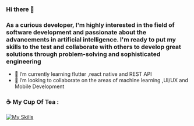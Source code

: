 ### Hi there 👋

### As a curious developer, I'm highly interested in the field of software development and passionate about the advancements in artificial intelligence. I'm ready to put my skills to the test and collaborate with others to develop great solutions through problem-solving and sophisticated engineering

- 🌱 I’m currently learning flutter ,react native and REST API
- 👯 I’m looking to collaborate on the areas of machine learning ,UI/UX and  Mobile Development 

### ☕ My Cup Of Tea :
[![My Skills](https://skillicons.dev/icons?i=androidstudio,kotlin,flutter,idea,react,js,firebase,figma,discord&theme=dark)](https://skillicons.dev)
